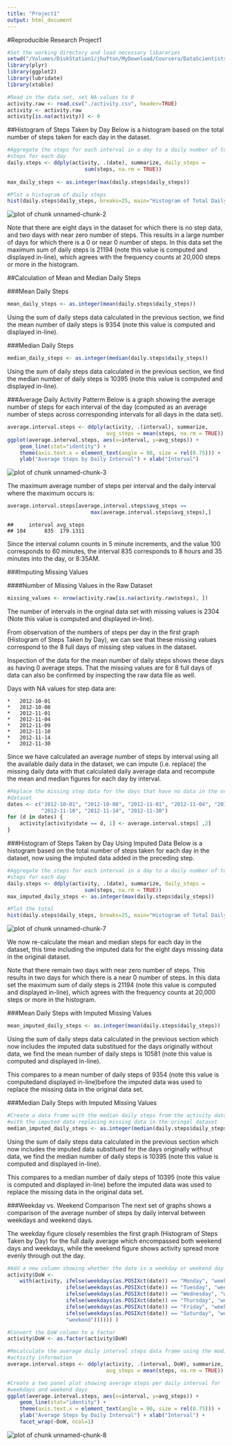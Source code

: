 ```yaml
---
title: "Project1"
output: html_document
---
```


#Reproducible Research Project1


```r
#Set the working directory and load necessary libararies
setwd("/Volumes/DiskStation1/jhufton/MyDownload/Coursera/DataScientistsToolbox/ReproducableResearch/CourseProject1/RepData_PeerAssessment1")
library(plyr)
library(ggplot2)
library(lubridate)
library(xtable)

#Read in the data set, set NA values to 0
activity.raw <- read.csv("./activity.csv", header=TRUE)
activity <- activity.raw
activity[is.na(activity)] <- 0
```

##Histogram of Steps Taken by Day
Below is a histogram based on the total number of steps taken for each day in the 
dataset.  


```r
#Aggregate the steps for each interval in a day to a daily number of total 
#steps for each day
daily.steps <- ddply(activity, .(date), summarize, daily_steps = 
                         sum(steps, na.rm = TRUE))
                         
max_daily_steps <- as.integer(max(daily.steps$daily_steps))

#Plot a histogram of daily steps
hist(daily.steps$daily_steps, breaks=25, main="Histogram of Total Daily Steps", xlab="Total Daily Steps")
```

![plot of chunk unnamed-chunk-2](figure/unnamed-chunk-2-1.png) 

Note that there are eight days in the dataset for which there is no
step data, and two days with near zero number of steps.  This results in a large number of days for which there is a 0
or near 0 number of steps.  In this data set the maximum sum of daily steps is 
21194 (note this value is computed and displayed in-line), which 
agrees with the frequency counts at 20,000 steps or more in the histogram.

##Calculation of Mean and Median Daily Steps

###Mean Daily Steps


```r
mean_daily_steps <- as.integer(mean(daily.steps$daily_steps))
```
Using the sum of daily steps data calculated in the previous section, we find the
mean number of daily steps is 9354 (note this value is computed
and displayed in-line).

###Median Daily Steps


```r
median_daily_steps <- as.integer(median(daily.steps$daily_steps))
```
Using the sum of daily steps data calculated in the previous section, we find the
median number of daily steps is 10395 (note this value is computed
and displayed in-line).

###Average Daily Activity Patterm
Below is a graph showing the average number of steps for each interval of the day 
(computed as an average number of steps across corresponding intervals for all
days in the data set).


```r
average.interval.steps <- ddply(activity, .(interval), summarize, 
                                avg_steps = mean(steps, na.rm = TRUE))
ggplot(average.interval.steps, aes(x=interval, y=avg_steps)) + 
    geom_line(stat="identity") + 
    theme(axis.text.x = element_text(angle = 90, size = rel(0.75))) + 
    ylab("Average Steps by Daily Interval") + xlab("Interval")
```

![plot of chunk unnamed-chunk-3](figure/unnamed-chunk-3-1.png) 

The maximum average number of steps per interval and the daily interval where 
the maximum occurs is:


```r
average.interval.steps[average.interval.steps$avg_steps == 
                           max(average.interval.steps$avg_steps),]
```

```
##     interval avg_steps
## 104      835  179.1311
```

Since the interval column counts in 5 minute increments, and the value 100 
corresponds to 60 minutes, the interval 835 corresponds to 8 hours and 35 
minutes into the day, or 8:35AM.

###Imputing Missing Values

####Number of Missing Values in the Raw Dataset


```r
missing_values <- nrow(activity.raw[is.na(activity.raw$steps), ])
```

The number of intervals in the orginal data set with missing values is 2304
(Note this value is computed and displayed in-line).

From observation of the numbers of steps per day in the first graph (Histogram 
of Steps Taken by Day), we can see that these missing values correspond to the 8 
full days of missing step values in the dataset.  

Inspection of the data for the mean number of daily steps shows these days as 
having 0 average steps.  That the missing values are for 8 full days of data 
can also be confirmed by inspecting the raw data file as well.

Days with NA values for step data are:

    *   2012-10-01
    *   2012-10-08
    *   2012-11-01
    *   2012-11-04
    *   2012-11-09
    *   2012-11-10
    *   2012-11-14
    *   2012-11-30

Since we have calculated an average number of steps by interval using all the 
available daily data in the dataset, we can impute (i.e. replace) the missing 
daily data with that calculated daily average data and recompute the mean and 
median figures for each day by interval.


```r
#Replace the missing step data for the days that have no data in the original
#dataset
dates <- c("2012-10-01", "2012-10-08", "2012-11-01", "2012-11-04", "2012-11-09", 
           "2012-11-10", "2012-11-14", "2012-11-30")
for (d in dates) { 
    activity[activity$date == d, 1] <- average.interval.steps[ ,2]
}
```
###Histogram of Steps Taken by Day Using Imputed Data
Below is a histogram based on the total number of steps taken for each day in the 
dataset, now using the imputed data added in the preceding step.  


```r
#Aggregate the steps for each interval in a day to a daily number of total 
#steps for each day
daily.steps <- ddply(activity, .(date), summarize, daily_steps = 
                         sum(steps, na.rm = TRUE))
max_imputed_daily_steps <- as.integer(max(daily.steps$daily_steps))

#Plot the total 
hist(daily.steps$daily_steps, breaks=25, main="Histogram of Total Daily Steps", xlab="Total Daily Steps")
```

![plot of chunk unnamed-chunk-7](figure/unnamed-chunk-7-1.png) 

We now re-calculate the mean and median steps for each day in the dataset, this
time including the imputed data for the eight days missing data in the original
dataset.

Note that there remain two days with near zero number of steps.  This results in 
two days for which there is a near 0 number of steps.  In this data set the 
maximum sum of daily steps is 21194 (note this value is computed
and displayed in-line), which agrees with the frequency counts at 20,000 steps 
or more in the histogram.

###Mean Daily Steps with Imputed Missing Values


```r
mean_imputed_daily_steps <- as.integer(mean(daily.steps$daily_steps))
```
Using the sum of daily steps data calculated in the previous section which now
includes the imputed data substitued for the days originally without data, we 
find the mean number of daily steps is 10581 (note this value is computed
and displayed in-line).  

This compares to a mean number of daily steps of 9354 (note this 
value is computedand displayed in-line)before the imputed data was used to replace 
the missing data in the original data set.

###Median Daily Steps with Imputed Missing Values


```r
#Create a data frame with the median daily steps from the activity data
#with the imputed data replacing missing data in the oringal dataset
median_imputed_daily_steps <- as.integer(median(daily.steps$daily_steps))
```
Using the sum of daily steps data calculated in the previous section which now
includes the imputed data substitued for the days originally without data, we 
find the median number of daily steps is 10395 (note 
this value is computed and displayed in-line).

This compares to a median number of daily steps of 10395 (note 
this value is computed and displayed in-line) before the imputed data was used to 
replace the missing data in the original data set.

###Weekday vs. Weekend Comparison
The next set of graphs shows a comparison of the average number of steps by 
daily interval between weekdays and weekend days.

The weekday figure closely resembles the first graph (Histogram of Steps Taken 
by Day) for the full daily average which encompassed both weekend days and 
weekdays, while the weekend figure shows activity spread more evenly through 
out the day.  

```r
#Add a new column showing whether the date is a weekday or weekend day
activity$DoW <- 
    with(activity, ifelse(weekdays(as.POSIXct(date)) == "Monday", "weekday",
                   ifelse(weekdays(as.POSIXct(date)) == "Tuesday", "weekday",
                   ifelse(weekdays(as.POSIXct(date)) == "Wednesday", "weekday",
                   ifelse(weekdays(as.POSIXct(date)) == "Thursday", "weekday",
                   ifelse(weekdays(as.POSIXct(date)) == "Friday", "weekday",
                   ifelse(weekdays(as.POSIXct(date)) == "Saturday", "weekend", 
                   "weekend")))))) )

#Convert the DoW column to a factor
activity$DoW <- as.factor(activity$DoW)

#Recalculate the average daily interval steps data frame using the modified 
#activity information
average.interval.steps <- ddply(activity, .(interval, DoW), summarize, 
                                avg_steps = mean(steps, na.rm = TRUE))

#Create a two panel plot showing average steps per daily interval for 
#weekdays and weekend days
ggplot(average.interval.steps, aes(x=interval, y=avg_steps)) + 
    geom_line(stat="identity") + 
    theme(axis.text.x = element_text(angle = 90, size = rel(0.75))) + 
    ylab("Average Steps by Daily Interval") + xlab("Interval") + 
    facet_wrap(~DoW, ncol=1)
```

![plot of chunk unnamed-chunk-8](figure/unnamed-chunk-8-1.png) 

